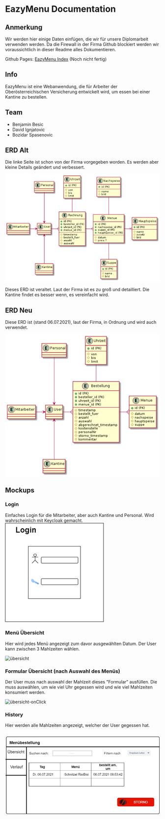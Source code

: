 # EazyMenu Documentation

## Anmerkung

Wir werden hier einige Daten einfügen, die wir für unsere Diplomarbeit verwenden werden. Da die Firewall in der Firma Github blockiert werden wir voraussichtlich in dieser Readme alles Dokumentieren.

Github Pages: [EazyMenu Index](https://musikfreunde.github.io/eazy-menu-docs/) (Noch nicht fertig)

## Info 

EazyMenu ist eine Webanwendung, die für Arbeiter der Oberösterreichischen Versicherung entwickelt wird, um essen bei einer Kantine zu bestellen.

## Team

* Benjamin Besic
* David Ignjatovic
* Bozidar Spasenovic


## ERD Alt

Die linke Seite ist schon von der Firma vorgegeben worden. Es werden aber kleine Details geändert und verbessert. 

![ERD-alt](erd.png)

Dieses ERD ist veraltet. Laut der Firma ist es zu groß und detailliert. Die Kantine findet es besser wenn, es vereinfacht wird.

## ERD Neu

Diese ERD ist (stand 06.07.2021), laut der Firma, in Ordnung und wird auch verwendet.

![ERD-neu](erd-neu.png)

## Mockups

### Login

Einfaches Login für die Mitarbeiter, aber auch Kantine und Personal. Wird wahrscheinlich mit Keycloak gemacht.
![login](login-view.png)

### Menü Übersicht 

Hier wird jedes Menü angezeigt zum davor ausgewählten Datum. Der User kann zwischen 3 Mahlzeiten wählen.

![übersicht](menubestellung-übersicht.png)

### Formular Übersicht (nach Auswahl des Menüs)

Der User muss nach auswahl der Mahlzeit dieses "Formular" ausfüllen. Die muss auswählen, um wie viel Uhr gegessen wird und wie viel Mahlzeiten konsumiert werden.

![übersicht-onClick](menubestellung-übersicht-onClick.png)

### History

Hier werden alle Mahlzeiten angezeigt, welcher der User gegessen hat.

![history mockup-view](history.png)


